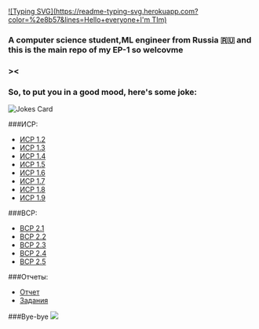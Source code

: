 [![Typing SVG](https://readme-typing-svg.herokuapp.com?color=%2e8b57&lines=Hello+everyone+I'm TIm)](https://git.io/typing-svg)
### A computer science student,ML engineer from Russia 🇷🇺 and this is the main repo of my EP-1 so welcovme
### ><


### So, to put you in a good mood, here's some joke:
![Jokes Card](https://readme-jokes.vercel.app/api)


###ИСР:
<ul>
<li><a href="https://github.com/reinoperay/EP-1/blob/main/%D0%98%D0%A1%D0%A0%201.2.docx" >ИСР 1.2</a></li>
<li><a href="https://github.com/reinoperay/EP-1/blob/main/%D0%98%D0%A1%D0%A0%201.3.jpeg" >ИСР 1.3</a></li>
<li><a href="https://github.com/reinoperay/EP-1/blob/main/%D0%98%D0%A1%D0%A0%201.4.docx" >ИСР 1.4</a></li>
<li><a href="https://github.com/reinoperay/EP-1/blob/main/%D0%98%D0%A1%D0%A0%201.5.docx" >ИСР 1.5</a></li>
<li><a href="https://github.com/reinoperay/EP-1/blob/main/%D0%98%D0%A1%D0%A0%201.6.docx" >ИСР 1.6</a></li>
<li><a href="https://github.com/reinoperay/EP-1/blob/main/%D0%98%D0%A1%D0%A0%201.7.docx" >ИСР 1.7</a></li>
<li><a href="https://github.com/reinoperay/EP-1/blob/main/%D0%98%D0%A1%D0%A0%201.8.docx" >ИСР 1.8</a></li>
<li><a href="https://github.com/reinoperay/EP-1/blob/main/%D0%98%D0%A1%D0%A0%201.9.jpeg" >ИСР 1.9</a></li>
</ul>
###ВСР:
<ul>
<li><a href="https://github.com/reinoperay/EP-1/blob/main/%D0%92%D0%A1%D0%A0%202.1.jpeg" >ВСР 2.1</a></li>
<li><a href="https://github.com/reinoperay/EP-1/blob/main/%D0%92%D0%A1%D0%A0%202.2.docx" >ВСР 2.2</a></li>
<li><a href="https://github.com/reinoperay/EP-1/blob/main/%D0%92%D0%A1%D0%A0%202.3.docx" >ВСР 2.3</a></li>
<li><a href="https://github.com/reinoperay/EP-1/blob/main/%D0%92%D0%A1%D0%A0%202.4.docx" >ВСР 2.4</a></li>
<li><a href="https://github.com/reinoperay/EP-1/blob/main/%D0%92%D0%A1%D0%A0%202.5" >ВСР 2.5</a></li>
</ul>
###Отчеты:
<ul>
<li><a href="https://github.com/reinoperay/EP-1/blob/main/%D0%9E%D1%82%D1%87%D0%B5%D1%82%20%D0%BF%D0%BE%20%D0%BF%D1%80%D0%B0%D0%BA%D1%82%D0%B8%D0%BA%D0%B5%20%D0%A2%D1%80%D0%B5%D1%82%D1%8C%D1%8F%D0%BA%D0%BE%D0%B2%20%D0%A2%D0%B8%D0%BC%D0%BE%D1%84%D0%B5%D0%B8%CC%86.docx" >Отчет</a></li>
<li><a href="https://github.com/reinoperay/EP-1/blob/main/%D0%97%D0%B0%D0%B4%D0%B0%D0%BD%D0%B8%D1%8F%20%D0%BD%D0%B0%20%D0%BF%D1%80%D0%B0%D0%BA%D1%82%D0%B8%D0%BA%D1%83%20%D0%A2%D1%80%D0%B5%D1%82%D1%8C%D1%8F%D0%BA%D0%BE%D0%B2%20%D0%A2%D0%B8%D0%BC%D0%BE%D1%84%D0%B5%D0%B8%CC%86.docx" >Задания</a></li>
</ul>


###Bye-bye
![](https://github.com/blackcater/blackcater/raw/main/images/Hi.gif)

